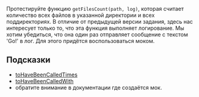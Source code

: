 Протестируйте функцию `getFilesCount(path, log)`, которая считает количество всех файлов в указанной директории и всех поддиректориях. В отличие от предыдущей версии задания, здесь нас интересует только то, что эта функция выполняет логирование. Мы хотим убедиться, что она один раз отправляет сообщение c текстом 'Go!' в лог. Для этого придётся воспользоваться моком.

## Подсказки
- [toHaveBeenCalledTimes](https://jestjs.io/docs/expect#tohavebeencalledtimesnumber)
- [toHaveBeenCalledWith](https://jestjs.io/docs/expect#tohavebeencalledwitharg1-arg2-)
- обратите внимание в документации где создаётся мок.